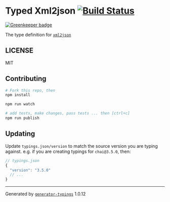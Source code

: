# Typed Xml2json  [![Build Status](https://travis-ci.org/types/npm-xml2json.svg?branch=master)](https://travis-ci.org/types/npm-xml2json)

[![Greenkeeper badge](https://badges.greenkeeper.io/types/npm-xml2json.svg)](https://greenkeeper.io/)


The type definition for [`xml2json`](git://github.com/buglabs/node-xml2json.git)

## LICENSE

MIT

## Contributing

```sh
# Fork this repo, then
npm install

npm run watch

# add tests, make changes, pass tests ... then [ctrl+c]
npm run publish
```

## Updating

Update `typings.json/version` to match the source version you are typing against.
e.g. if you are creating typings for `chai@3.5.0`, then:

```js
// typings.json
{
  "version": "3.5.0"
  // ...
}
```

----

Generated by [`generator-typings`](https://github.com/typings/generator-typings) 1.0.12
